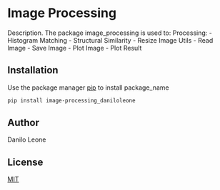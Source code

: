 # Image Processing

Description. 
The package image_processing is used to:
	Processing:
		- Histogram Matching
		- Structural Similarity
		- Resize Image
	Utils
		- Read Image
		- Save Image
		- Plot Image
		- Plot Result

## Installation

Use the package manager [pip](https://pip.pypa.io/en/stable/) to install package_name

```bash
pip install image-processing_daniloleone
```

## Author
Danilo Leone

## License
[MIT](https://choosealicense.com/licenses/mit/)